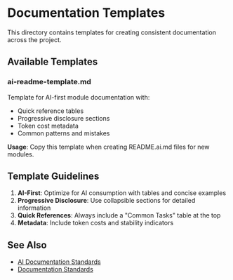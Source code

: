 # Documentation Templates

This directory contains templates for creating consistent documentation across the project.

## Available Templates

### ai-readme-template.md
Template for AI-first module documentation with:
- Quick reference tables
- Progressive disclosure sections
- Token cost metadata
- Common patterns and mistakes

**Usage**: Copy this template when creating README.ai.md files for new modules.

## Template Guidelines

1. **AI-First**: Optimize for AI consumption with tables and concise examples
2. **Progressive Disclosure**: Use collapsible sections for detailed information
3. **Quick References**: Always include a "Common Tasks" table at the top
4. **Metadata**: Include token costs and stability indicators

## See Also

- [AI Documentation Standards](../ai-documentation.md)
- [Documentation Standards](../documentation.md)